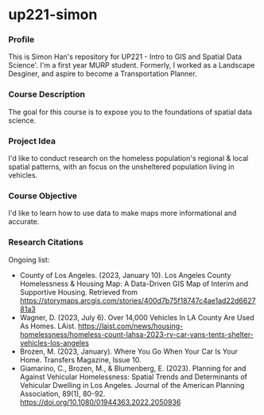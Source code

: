 # up221-simon
### Profile
This is Simon Han's repository for UP221 - Intro to GIS and Spatial Data Science'. 
I'm a first year MURP student. Formerly, I worked as a Landscape Desginer, and aspire to become a Transportation Planner. 

### Course Description
The goal for this course is to expose you to the foundations of spatial data science. 

### Project Idea
I'd like to conduct research on the homeless population's regional & local spatial patterns, with an focus on the unsheltered population living in vehicles. 

### Course Objective
I'd like to learn how to use data to make maps more informational and accurate. 

### Research Citations
Ongoing list:
- County of Los Angeles. (2023, January 10). Los Angeles County Homelessness & Housing Map: A Data-Driven GIS Map of Interim and Supportive Housing. Retrieved from https://storymaps.arcgis.com/stories/400d7b75f18747c4ae1ad22d662781a3
- Wagner, D. (2023, July 6). Over 14,000 Vehicles In LA County Are Used As Homes. LAist. https://laist.com/news/housing-homelessness/homeless-count-lahsa-2023-rv-car-vans-tents-shelter-vehicles-los-angeles
- Brozen, M. (2023, January). Where You Go When Your Car Is Your Home. Transfers Magazine, Issue 10.
- Giamarino, C., Brozen, M., & Blumenberg, E. (2023). Planning for and Against Vehicular Homelessness: Spatial Trends and Determinants of Vehicular Dwelling in Los Angeles. Journal of the American Planning Association, 89(1), 80-92. https://doi.org/10.1080/01944363.2022.2050936
